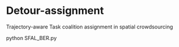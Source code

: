 # Detour-assignment
Trajectory-aware Task coalition assignment in spatial crowdsourcing

python SFAL_BER.py
